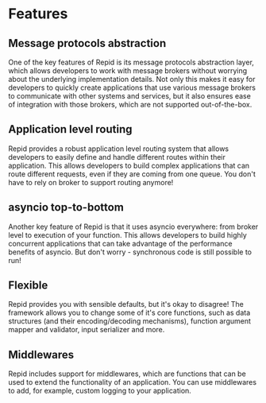# Features

## Message protocols abstraction

One of the key features of Repid is its message protocols abstraction layer, which allows
developers to work with message brokers without worrying about the underlying
implementation details. Not only this makes it easy for developers to quickly create applications
that use various message brokers to communicate with other systems and services,
but it also ensures ease of integration with those brokers, which are not supported out-of-the-box.

## Application level routing

Repid provides a robust application level routing system that allows developers
to easily define and handle different routes within their application.
This allows developers to build complex applications that can route different requests,
even if they are coming from one queue. You don't have to rely on broker to support routing anymore!

## asyncio top-to-bottom

Another key feature of Repid is that it uses asyncio everywhere: from broker level
to execution of your function. This allows developers to build highly concurrent
applications that can take advantage of the performance benefits of asyncio. But don't worry -
synchronous code is still possible to run!

## Flexible

Repid provides you with sensible defaults, but it's okay to disagree! The framework allows you
to change some of it's core functions, such as data structures (and their encoding/decoding
mechanisms), function argument mapper and validator, input serializer and more.

## Middlewares

Repid includes support for middlewares, which are functions that can be used to extend
the functionality of an application. You can use middlewares to add, for example, custom logging
to your application.
